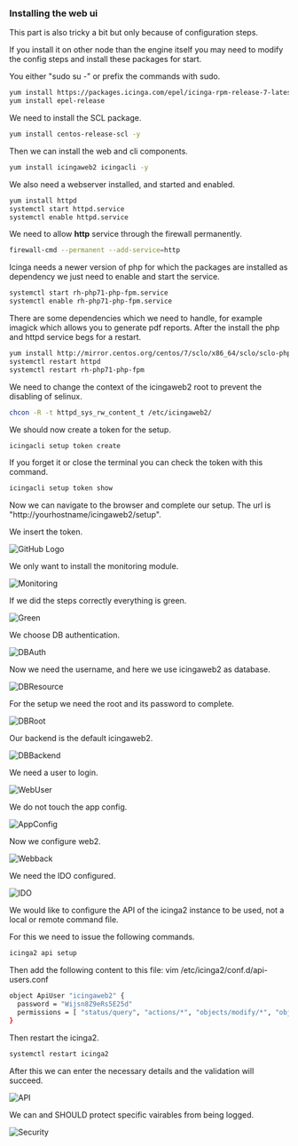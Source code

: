 ### Installing the web ui

This part is also tricky a bit but only because of configuration steps.

If you install it on other node than the engine itself you may need to modify the config steps and install these packages for start.

You either "sudo su -" or prefix the commands with sudo.

``` bash
yum install https://packages.icinga.com/epel/icinga-rpm-release-7-latest.noarch.rpm
yum install epel-release
``` 

We need to install the SCL package.

``` bash
yum install centos-release-scl -y 
``` 

Then we can install the web and cli components.

``` bash
yum install icingaweb2 icingacli -y 
``` 

We also need a webserver installed, and started and enabled.

``` bash
yum install httpd
systemctl start httpd.service
systemctl enable httpd.service
``` 

We need to allow **http** service through the firewall permanently.

``` bash
firewall-cmd --permanent --add-service=http
``` 

Icinga needs a newer version of php for which the packages are installed as dependency we just need to enable and start the service.

``` bash
systemctl start rh-php71-php-fpm.service
systemctl enable rh-php71-php-fpm.service
```

There are some dependencies which we need to handle, for example imagick which allows you to generate pdf reports.
After the install the php and httpd service begs for a restart.

``` bash
yum install http://mirror.centos.org/centos/7/sclo/x86_64/sclo/sclo-php71/sclo-php71-php-pecl-imagick-3.4.3-2.el7.x86_64.rpm -y 
systemctl restart httpd
systemctl restart rh-php71-php-fpm
```

We need to change the context of the icingaweb2 root to prevent the disabling of selinux.

``` bash
chcon -R -t httpd_sys_rw_content_t /etc/icingaweb2/
```

We should now create a token for the setup.

``` bash
icingacli setup token create
```

If you forget it or close the terminal you can check the token with this command.

``` bash
icingacli setup token show
``` 

Now we can navigate to the browser and complete our setup. The url is "http://yourhostname/icingaweb2/setup".

We insert the token.

![GitHub Logo](/pics/token.PNG)

We only want to install the monitoring module.

![Monitoring](/pics/monitoring.PNG)

If we did the steps correctly everything is green.

![Green](/pics/green.PNG)

We choose DB authentication.

![DBAuth](/pics/dbauth.PNG)

Now we need the username, and here we use icingaweb2 as database.

![DBResource](/pics/dbres.PNG) 

For the setup we need the root and its password to complete.

![DBRoot](/pics/dbroot.PNG)

Our backend is the default icingaweb2.

![DBBackend](/pics/dbbackend.PNG)

We need a user to login.

![WebUser](/pics/webuser.PNG)

We do not touch the app config.

![AppConfig](/pics/appconf.PNG)

Now we configure web2.

![Webback](/pics/webback.PNG)

We need the IDO configured.

![IDO](/pics/ido.PNG)

We would like to configure the API of the icinga2 instance to be used, not a local or remote command file.

For this we need to issue the following commands.

``` bash
icinga2 api setup
```

Then add the following content to this file: vim /etc/icinga2/conf.d/api-users.conf

``` bash
object ApiUser "icingaweb2" {
  password = "Wijsn8Z9eRs5E25d"
  permissions = [ "status/query", "actions/*", "objects/modify/*", "objects/query/*" ]
}
```

Then restart the icinga2.

``` bash
systemctl restart icinga2
```

After this we can enter the necessary details and the validation will succeed.

![API](/pics/api.PNG)

We can and SHOULD protect specific vairables from being logged.

![Security](/pics/sec.PNG)
